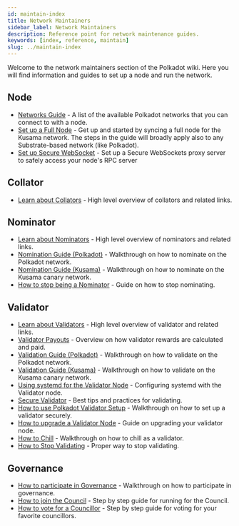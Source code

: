 ```yaml
---
id: maintain-index
title: Network Maintainers
sidebar_label: Network Maintainers
description: Reference point for network maintenance guides.
keywords: [index, reference, maintain]
slug: ../maintain-index
---
```


Welcome to the network maintainers section of the Polkadot wiki. Here you will find information and
guides to set up a node and run the network.

## Node

- [Networks Guide](maintain-networks.md) - A list of the available Polkadot networks that you can
  connect to with a node.
- [Set up a Full Node](maintain-sync.md) - Get up and started by syncing a full node for the Kusama
  network. The steps in the guide will broadly apply also to any Substrate-based network (like
  Polkadot).
- [Set up Secure WebSocket](maintain-wss.md) - Set up a Secure WebSockets proxy server to safely
  access your node's RPC server

## Collator

- [Learn about Collators](../learn/learn-collator.md) - High level overview of collators and related
  links.

## Nominator

- [Learn about Nominators](../learn/learn-nominator.md) - High level overview of nominators and
  related links.
- [Nomination Guide (Polkadot)](maintain-guides-how-to-nominate-polkadot.md) - Walkthrough on how to
  nominate on the Polkadot network.
- [Nomination Guide (Kusama)](kusama/maintain-guides-how-to-nominate-kusama.md) - Walkthrough on how
  to nominate on the Kusama canary network.
- [How to stop being a Nominator](maintain-guides-how-to-nominate-polkadot.md) - Guide on how to
  stop nominating.

## Validator

- [Learn about Validators](../learn/learn-validator.md) - High level overview of validator and
  related links.
- [Validator Payouts](maintain-guides-validator-payout.md) - Overview on how validator rewards are
  calculated and paid.
- [Validation Guide (Polkadot)](maintain-guides-how-to-validate-polkadot.md) - Walkthrough on how to
  validate on the Polkadot network.
- [Validation Guide (Kusama)](kusama/maintain-guides-how-to-validate-kusama.md) - Walkthrough on how
  to validate on the Kusama canary network.
- [Using systemd for the Validator Node](maintain-guides-how-to-systemd.md) - Configuring systemd
  with the Validator node.
- [Secure Validator](maintain-guides-secure-validator.md) - Best tips and practices for validating.
- [How to use Polkadot Validator Setup](maintain-guides-how-to-use-polkadot-validator-setup.md) -
  Walkthrough on how to set up a validator securely.
- [How to upgrade a Validator Node](maintain-guides-how-to-upgrade.md) - Guide on upgrading your
  validator node.
- [How to Chill](maintain-guides-how-to-chill.md) - Walkthrough on how to chill as a validator.
- [How to Stop Validating](maintain-guides-how-to-stop-validating.md) - Proper way to stop
  validating.

## Governance

- [How to participate in Governance](maintain-guides-democracy.md) - Walkthrough on how to
  participate in governance.
- [How to join the Council](maintain-guides-how-to-join-council.md) - Step by step guide for running
  for the Council.
- [How to vote for a Councillor](maintain-guides-how-to-vote-councillor.md) - Step by step guide for
  voting for your favorite councillors.
